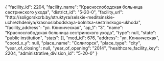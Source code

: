 {
    "facility_id": 2204,
    "facility_name": "Краснослободская больница сестринского ухода",
    "district_id": "5-20-0",
    "facility_url": "http:\/\/soligorskcrb.by\/struktyra\/selskie-meditsinskie-uchrezhdeniya\/krasnoslobodskaya-bolnitsa-sestrinskogo-ukhoda",
    "facility_address": "ул. Клиническая",
    "ap_1": "3",
    "name": "Краснослободская больница сестринского ухода",
    "type": null,
    "state": "public institution",
    "stats": [],
    "med_id": 676,
    "address": "ул. Клиническая",
    "coord_x_y": null,
    "place_name": "Солигорск",
    "place_type": "city",
    "year_of_closing": null,
    "year_of_opening": "2014",
    "healthcare_facility_key": 2204,
    "administrative_division_id": "5-20-0"
}